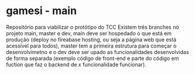 # gamesi - main
Repositório para viabilizar o protótipo do TCC
Existem três branches no projeto main, master e dev, main deve ser hospedado o que está em produção (deploy no fireabase hosting, ou seja a página web que está acessível para todos), master tem a primeira estrutura para começar o desenvolvimetno e  o dev deve ser upado as funcionalidades desenvolvidas de forma separada (exemplo código de front-end e parte do código em fuction que faz o backend de x funcionalidade funcionar).
